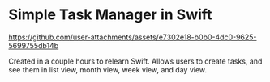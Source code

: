 # Simple Task Manager in Swift

https://github.com/user-attachments/assets/e7302e18-b0b0-4dc0-9625-5699755db14b

Created in a couple hours to relearn Swift.
Allows users to create tasks, and see them in list view, month view, week view, and day view.
